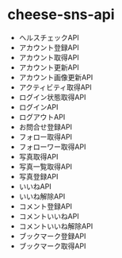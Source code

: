 # cheese-sns-api

- ヘルスチェックAPI
- アカウント登録API
- アカウント取得API
- アカウント更新API
- アカウント画像更新API
- アクティビティ取得API
- ログイン状態取得API
- ログインAPI
- ログアウトAPI
- お問合せ登録API
- フォロー取得API
- フォローワー取得API
- 写真取得API
- 写真一覧取得API
- 写真登録API
- いいねAPI
- いいね解除API
- コメント登録API
- コメントいいねAPI
- コメントいいね解除API
- ブックマーク登録API
- ブックマーク取得API
